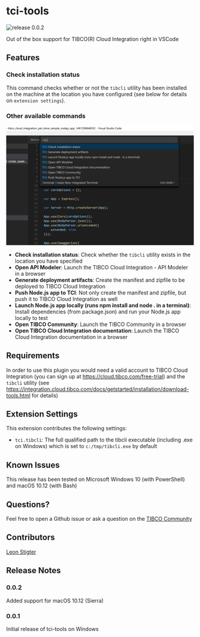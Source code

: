 # tci-tools

![release 0.0.2](https://img.shields.io/badge/release-0.0.2-brightgreen.png)

Out of the box support for TIBCO(R) Cloud Integration right in VSCode

## Features

### Check installation status
This command checks whether or not the `tibcli` utility has been installed on the machine at the location you have configured (see below for details on `extension settings`).

### Other available commands
![Image](images/commandlist.jpg)

* __Check installation status__: Check whether the `tibcli` utility exists in the location you have specified
* __Open API Modeler__: Launch the TIBCO Cloud Integration - API Modeler in a browser
* __Generate deployment artifacts__: Create the manifest and zipfile to be deployed to TIBCO Cloud Integration
* __Push Node.js app to TCI__: Not only create the manifest and zipfile, but push it to TIBCO Cloud Integration as well
* __Launch Node.js app locally (runs npm install and node . in a terminal)__: Install dependencies (from package.json) and run your Node.js app locally to test 
* __Open TIBCO Community__: Launch the TIBCO Community in a browser
* __Open TIBCO Cloud Integration documentation__: Launch the TIBCO Cloud Integration documentation in a browser

## Requirements

In order to use this plugin you would need a valid account to TIBCO Cloud Integration (you can sign up at https://cloud.tibco.com/free-trial) and the `tibcli` utility (see https://integration.cloud.tibco.com/docs/getstarted/installation/download-tools.html for details)

## Extension Settings

This extension contributes the following settings:

* `tci.tibcli`: The full qualified path to the tibcli executable (including .exe on Windows) which is set to `c:/tmp/tibcli.exe` by default

## Known Issues

This release has been tested on Microsoft Windows 10 (with PowerShell) and macOS 10.12 (with Bash)

## Questions?
Feel free to open a Github issue or ask a question on the [TIBCO Community](https://community.tibco.com)

## Contributors
[Leon Stigter](https://github.com/retgits)

## Release Notes

### 0.0.2
Added support for macOS 10.12 (Sierra)

### 0.0.1
Initial release of tci-tools on Windows